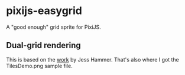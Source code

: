 # pixijs-easygrid

A "good enough" grid sprite for PixiJS.

## Dual-grid rendering

This is based on the [work](https://github.com/jess-hammer/dual-grid-tilemap-system-unity) by Jess Hammer. That's also where I got the TilesDemo.png sample file.
